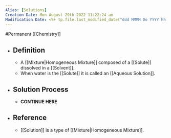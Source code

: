 ```yaml
---
Alias: [Solutions]
Creation Date: Mon August 29th 2022 11:22:24 am 
Modification Date: <%+ tp.file.last_modified_date("ddd MMMM Do YYYY hh:mm:ss a") %>
---
```

#Permanent [[Chemistry]]

- ## Definition
	-  A [[Mixture|Homogeneous Mixture]] composed of a [[Solute]] dissolved in a [[Solvent]].
	- When water is the [[Solute]] it is called an [[Aqueous Solution]].
- ## Solution Process
	- **CONTINUE HERE**
- ## Reference
	- [[Solution]] is a type of [[Mixture|Homogeneous Mixture]].